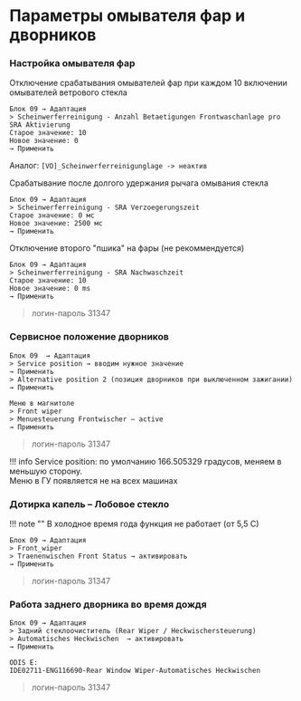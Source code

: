 # Параметры омывателя фар и дворников

### Настройка омывателя фар

Отключение срабатывания омывателей фар при каждом 10 включении омывателей ветрового стекла
```
Блок 09 → Адаптация
> Scheinwerferreinigung - Anzahl Betaetigungen Frontwaschanlage pro SRA Aktivierung
Старое значение: 10
Новое значение: 0
→ Применить
```

Аналог:
```[VO]_Scheinwerferreinigunglage -> неактив```
    
Cрабатывание после долгого удержания рычага омывания стекла
```
Блок 09 → Адаптация
> Scheinwerferreinigung - SRA Verzoegerungszeit
Старое значение: 0 мс
Новое значение: 2500 мс
→ Применить
```

Отключение второго "пшика" на фары (не рекоммендуется)
```
Блок 09 → Адаптация
> Scheinwerferreinigung - SRA Nachwaschzeit
Старое значение: 10
Новое значение: 0 ms
→ Применить
```

> логин-пароль 31347

### Сервисное положение дворников

	Блок 09  → Адаптация
	> Service position → вводим нужное значение
	→ Применить
	> Alternative position 2 (позиция дворников при выключенном зажигании)
	→ Применить
	
	Меню в магнитоле
    > Front wiper
    > Menuesteuerung Frontwischer — active
    → Применить

> логин-пароль 31347

!!! info
    Service position: по умолчанию 166.505329 градусов, меняем в меньшую сторону.  
    Меню в ГУ появляется не на всех машинах

### Дотирка капель – Лобовое стекло

!!! note ""
    В холодное время года функция не работает (от 5,5 С)

	Блок 09 → Адаптация
	> Front_wiper 
	> Traenenwischen Front Status → активировать
	→ Применить

> логин-пароль 31347

### Работа заднего дворника во время дождя

    Блок 09 → Адаптация
    > Задний стеклоочиститель (Rear Wiper / Heckwischersteuerung)
    > Automatisches Heckwischen  → активировать
	→ Применить
	
	ODIS E:
	IDE02711-ENG116690-Rear Window Wiper-Automatisches Heckwischen
	
> логин-пароль 31347
